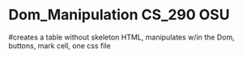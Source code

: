 # Dom_Manipulation CS_290 OSU
#creates a table without skeleton HTML, manipulates w/in the Dom, buttons, mark cell, one css file
